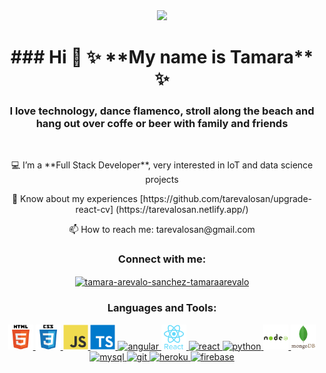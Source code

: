 <div align="center"><img width="250px" src="https://i.gifer.com/XN6z.gif" /></div>

<h1 align="center">### Hi 👋 ✨ **My name is Tamara** ✨</h1>
<h3 align="center">I love technology, dance flamenco, stroll along the beach and hang out over coffe or beer with family and friends</h3>

<br />

<div align="center">
    <p> 💻 I’m a **Full Stack Developer**, very interested in IoT and data science projects</p>
    <p> 📓 Know about my experiences [https://github.com/tarevalosan/upgrade-react-cv] (https://tarevalosan.netlify.app/) </p>
    <p> 📫 How to reach me: tarevalosan@gmail.com </p>
</div>

<h3 align="center">Connect with me:</h3>
<p align="center">
    <a href="https://www.linkedin.com/in/tamaraarevalo/" target="blank">
        <img align="center" src="https://raw.githubusercontent.com/rahuldkjain/github-profile-readme-generator/master/src/images/icons/Social/linked-in-alt.svg" alt="tamara-arevalo-sanchez-tamaraarevalo" height="30" width="40" />
    </a>
</p>

<h3 align="center">Languages and Tools:</h3>
    <p align="center"> 
        <a href="https://www.w3.org/html/" target="_blank"> 
            <img src="https://raw.githubusercontent.com/devicons/devicon/master/icons/html5/html5-original-wordmark.svg" alt="html5" width="40" height="40"/>
        </a> 
        <a href="https://www.w3schools.com/css/" target="_blank"> 
            <img src="https://raw.githubusercontent.com/devicons/devicon/master/icons/css3/css3-original-wordmark.svg" alt="css3" width="40" height="40"/> 
        </a>
        <a href="https://developer.mozilla.org/en-US/docs/Web/JavaScript" target="_blank"> 
            <img src="https://raw.githubusercontent.com/devicons/devicon/master/icons/javascript/javascript-original.svg" alt="javascript" width="40" height="40"/> 
        </a> 
        <a href="https://www.typescriptlang.org/" target="_blank"> 
            <img src="https://raw.githubusercontent.com/devicons/devicon/master/icons/typescript/typescript-original.svg" alt="typescript" width="40" height="40"/>
        </a> 
        <a href="https://angular.io" target="_blank"> 
            <img src="https://angular.io/assets/images/logos/angular/angular.svg" alt="angular" width="40" height="40"/> 
        </a>
        <a href="https://reactjs.org/" target="_blank"> 
            <img src="https://raw.githubusercontent.com/devicons/devicon/master/icons/react/react-original-wordmark.svg" alt="react" width="40" height="40"/> 
        </a> 
        <a href="https://www.java.com/es/" target="_blank"> 
            <img src="https://i.blogs.es/8d2420/650_1000_java/1366_2000.png" alt="react" width="40" height="40"/> 
        </a>
        <a href="https://www.python.org/" target="_blank"> 
            <img src="" alt="python" width="50" height="40"/> 
        </a>
        <a href="https://nodejs.org" target="_blank"> 
            <img src="https://raw.githubusercontent.com/devicons/devicon/master/icons/nodejs/nodejs-original-wordmark.svg" alt="nodejs" width="40" height="40"/> 
        </a>   
        <a href="https://www.mongodb.com/" target="_blank"> 
            <img src="https://raw.githubusercontent.com/devicons/devicon/master/icons/mongodb/mongodb-original-wordmark.svg" alt="mongodb" width="40" height="40"/> 
        </a> 
        <a href="https://www.mysql.com/" target="_blank"> 
            <img src="https://imgur.com/undefined" alt="mysql" width="50" height="40"/> 
        </a> 
        <a href="https://git-scm.com/" target="_blank"> 
            <img src="https://www.vectorlogo.zone/logos/git-scm/git-scm-icon.svg" alt="git" width="40" height="40"/> 
        </a>
        <a href="https://heroku.com" target="_blank"> 
            <img src="https://www.vectorlogo.zone/logos/heroku/heroku-icon.svg" alt="heroku" width="40" height="40"/> 
        </a> 
        <a href="https://firebase.google.com/" target="_blank"> 
            <img src="https://www.vectorlogo.zone/logos/firebase/firebase-icon.svg" alt="firebase" width="40" height="40"/> 
        </a>
    </p>
<br />
<br />

